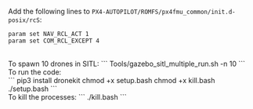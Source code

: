 Add the following lines to `PX4-AUTOPILOT/ROMFS/px4fmu_common/init.d-posix/rcS`:
<br/>
```
param set NAV_RCL_ACT 1
param set COM_RCL_EXCEPT 4
```
<br/>
To spawn 10 drones in SITL:
```
Tools/gazebo_sitl_multiple_run.sh -n 10
```
<br/>
To run the code:
<br/>
```
pip3 install dronekit
chmod +x setup.bash
chmod +x kill.bash
./setup.bash
```
<br/>
To kill the processes:
```
./kill.bash
```
